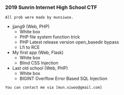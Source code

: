 ### 2019 Sunrin Internet High School CTF

`All prob were made by munsiwoo.`  



* jjang9 (Web, PHP)
  * White box
  * PHP file system function trick
  * PHP Latest release version open_basedir bypass
  * Lfi to RCE
* My first app (Web, Flask)
  * White box
  * Blind CSS Injection
* Last old school (Web, PHP)
  * White box
  * BIGINT Overflow Error Based SQL Injection


```
You can contact me via [mun.xiwoo@gmail.com]
```